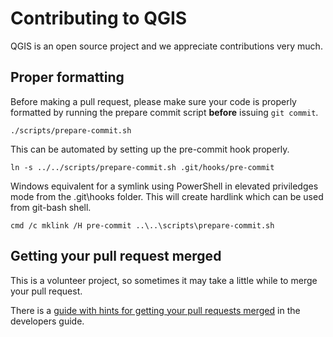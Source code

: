 Contributing to QGIS
====================

QGIS is an open source project and we appreciate contributions very much.

Proper formatting
-----------------

Before making a pull request, please make sure your code is properly formatted
by running the prepare commit script **before** issuing `git commit`.

    ./scripts/prepare-commit.sh

This can be automated by setting up the pre-commit hook properly.

    ln -s ../../scripts/prepare-commit.sh .git/hooks/pre-commit

Windows equivalent for a symlink using PowerShell in elevated priviledges mode from the .git\hooks folder. This will create hardlink which can be used from git-bash shell.

    cmd /c mklink /H pre-commit ..\..\scripts\prepare-commit.sh

Getting your pull request merged
--------------------------------

This is a volunteer project, so sometimes it may take a little while to merge
your pull request.

There is a [guide with hints for getting your pull requests merged](https://docs.qgis.org/testing/en/docs/developers_guide/git.html#pull-requests)
in the developers guide.
